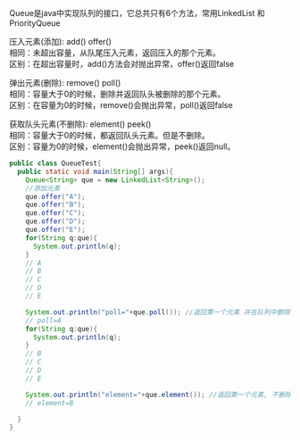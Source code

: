 
  Queue是java中实现队列的接口，它总共只有6个方法，常用LinkedList 和 PriorityQueue  

  压入元素(添加): add()    offer()  
    相同：未超出容量，从队尾压入元素，返回压入的那个元素。  
    区别：在超出容量时，add()方法会对抛出异常，offer()返回false
    
  弹出元素(删除): remove()    poll()  
    相同：容量大于0的时候，删除并返回队头被删除的那个元素。  
    区别：在容量为0的时候，remove()会抛出异常，poll()返回false

  获取队头元素(不删除): element()  peek()  
    相同：容量大于0的时候，都返回队头元素。但是不删除。  
    区别：容量为0的时候，element()会抛出异常，peek()返回null。


```java
public class QueueTest{
  public static void main(String[] args){
    Queue<String> que = new LinkedList<String>();
    //添加元素
    que.offer("A");
    que.offer("B");
    que.offer("C");
    que.offer("D");
    que.offer("E");
    for(String q:que){
      System.out.println(q);
    }
    // A
    // B
    // C
    // D
    // E

    System.out.println("poll="+que.poll()); //返回第一个元素 并在队列中删除
    // poll=A
    for(String q:que){
      System.out.println(q);
    }
    // B
    // C
    // D
    // E

    System.out.println("element="+que.element()); //返回第一个元素, 不删除
    // element=B

  }
}


```
